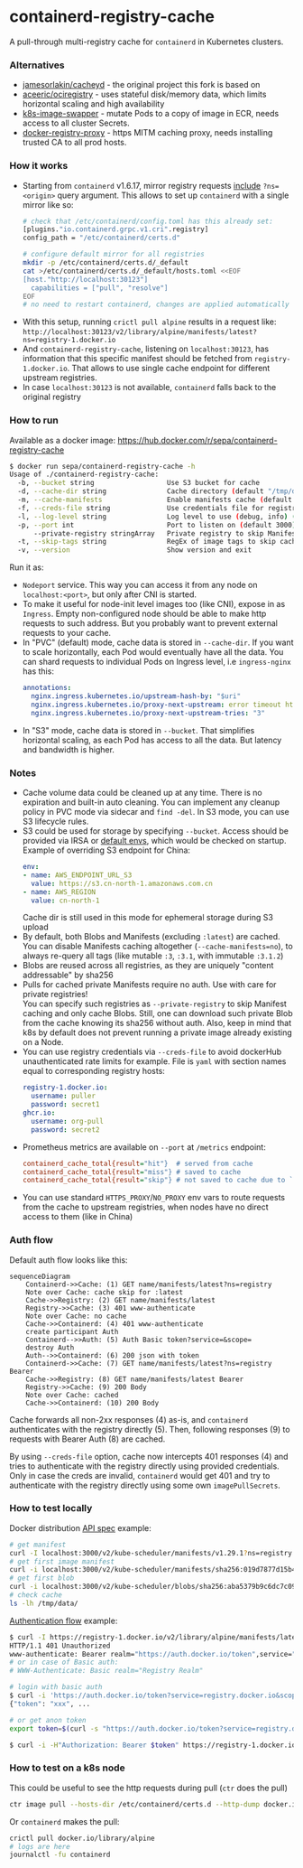 # containerd-registry-cache

A pull-through multi-registry cache for `containerd` in Kubernetes clusters.

### Alternatives
- [jamesorlakin/cacheyd](https://github.com/jamesorlakin/cacheyd) - the original project this fork is based on
- [aceeric/ociregistry](https://github.com/aceeric/ociregistry) - uses stateful disk/memory data, which limits horizontal scaling and high availability
- [k8s-image-swapper](https://github.com/estahn/k8s-image-swapper/) - mutate Pods to a copy of image in ECR, needs access to all cluster Secrets.
- [docker-registry-proxy](https://github.com/rpardini/docker-registry-proxy) - https MITM caching proxy, needs installing trusted CA to all prod hosts.

### How it works
- Starting from `containerd` v1.6.17, mirror registry requests [include](https://github.com/containerd/containerd/blob/v2.1.3/docs/hosts.md#registry-host-namespace) `?ns=<origin>` query argument. This allows to set up `containerd` with a single mirror like so: 
  ```bash
  # check that /etc/containerd/config.toml has this already set:
  [plugins."io.containerd.grpc.v1.cri".registry]
  config_path = "/etc/containerd/certs.d"
  
  # configure default mirror for all registries
  mkdir -p /etc/containerd/certs.d/_default
  cat >/etc/containerd/certs.d/_default/hosts.toml <<EOF
  [host."http://localhost:30123"]
    capabilities = ["pull", "resolve"]
  EOF
  # no need to restart containerd, changes are applied automatically
  ```
- With this setup, running `crictl pull alpine` results in a request like: 
  `http://localhost:30123/v2/library/alpine/manifests/latest?ns=registry-1.docker.io`
- And `containerd-registry-cache`, listening on `localhost:30123`, has information that this specific manifest should be fetched from `registry-1.docker.io`. That allows to use single cache endpoint for different upstream registries.
- In case `localhost:30123` is not available, `containerd` falls back to the original registry

### How to run
Available as a docker image: https://hub.docker.com/r/sepa/containerd-registry-cache
```bash
$ docker run sepa/containerd-registry-cache -h
Usage of ./containerd-registry-cache:
  -b, --bucket string                  Use S3 bucket for cache
  -d, --cache-dir string               Cache directory (default "/tmp/data")
  -m, --cache-manifests                Enable manifests cache (default true)
  -f, --creds-file string              Use credentials file for registry auth
  -l, --log-level string               Log level to use (debug, info) (default "info")
  -p, --port int                       Port to listen on (default 3000)
      --private-registry stringArray   Private registry to skip Manifest caching for (can be specified multiple times)
  -t, --skip-tags string               RegEx of image tags to skip caching (default "latest")
  -v, --version                        Show version and exit
```
Run it as: 
- `Nodeport` service. This way you can access it from any node on `localhost:<port>`, but only after CNI is started. 
- To make it useful for node-init level images too (like CNI), expose in as `Ingress`. Empty non-configured node should be able to make http requests to such address. But you probably want to prevent external requests to your cache.
- In "PVC" (default) mode, cache data is stored in `--cache-dir`. If you want to scale horizontally, each Pod would eventually have all the data. You can shard requests to individual Pods on Ingress level, i.e `ingress-nginx` has this:
  ```yaml
  annotations:
    nginx.ingress.kubernetes.io/upstream-hash-by: "$uri"
    nginx.ingress.kubernetes.io/proxy-next-upstream: error timeout http_500 http_502 http_503 http_504
    nginx.ingress.kubernetes.io/proxy-next-upstream-tries: "3"
  ```
- In "S3" mode, cache data is stored in `--bucket`. That simplifies horizontal scaling, as each Pod has access to all the data. But latency and bandwidth is higher.

### Notes
- Cache volume data could be cleaned up at any time. There is no expiration and built-in auto cleaning. You can implement any cleanup policy in PVC mode via sidecar and `find -del`. In S3 mode, you can use S3 lifecycle rules.
- S3 could be used for storage by specifying `--bucket`. Access should be provided via IRSA or [default envs](https://docs.aws.amazon.com/cli/v1/userguide/cli-configure-envvars.html), which would be checked on startup. Example of overriding S3 endpoint for China:
  ```yaml
  env:
  - name: AWS_ENDPOINT_URL_S3
    value: https://s3.cn-north-1.amazonaws.com.cn
  - name: AWS_REGION
    value: cn-north-1
  ```
  Cache dir is still used in this mode for ephemeral storage during S3 upload
- By default, both Blobs and Manifests (excluding `:latest`) are cached. You can disable Manifests caching altogether (`--cache-manifests=no`), to always re-query all tags (like mutable `:3`, `:3.1`, with immutable `:3.1.2`)
- Blobs are reused across all registries, as they are uniquely "content addressable" by sha256
- Pulls for cached private Manifests require no auth. Use with care for private registries!  
You can specify such registries as `--private-registry` to skip Manifest caching and only cache Blobs. Still, one can download such private Blob from the cache knowing its sha256 without auth. Also, keep in mind that k8s by default does not prevent running a private image already existing on a Node.
- You can use registry credentials via `--creds-file` to avoid dockerHub unauthenticated rate limits for example. File is `yaml` with section names equal to corresponding registry hosts:
  ```yaml
  registry-1.docker.io:
    username: puller
    password: secret1
  ghcr.io:
    username: org-pull
    password: secret2
  ```
- Prometheus metrics are available on `--port` at `/metrics` endpoint:
  ```ini
  containerd_cache_total{result="hit"}  # served from cache 
  containerd_cache_total{result="miss"} # saved to cache
  containerd_cache_total{result="skip"} # not saved to cache due to `--skip-tags` or `--cache-manifests=no`
  ```
- You can use standard `HTTPS_PROXY`/`NO_PROXY` env vars to route requests from the cache to upstream registries, when nodes have no direct access to them (like in China)

### Auth flow
Default auth flow looks like this:
```mermaid
sequenceDiagram
    Containerd->>Cache: (1) GET name/manifests/latest?ns=registry
    Note over Cache: cache skip for :latest
    Cache->>Registry: (2) GET name/manifests/latest
    Registry->>Cache: (3) 401 www-authenticate
    Note over Cache: no cache
    Cache->>Containerd: (4) 401 www-authenticate
    create participant Auth
    Containerd-->>Auth: (5) Auth Basic token?service=&scope=
    destroy Auth
    Auth-->>Containerd: (6) 200 json with token
    Containerd->>Cache: (7) GET name/manifests/latest?ns=registry Bearer
    Cache->>Registry: (8) GET name/manifests/latest Bearer
    Registry->>Cache: (9) 200 Body
    Note over Cache: cached
    Cache->>Containerd: (10) 200 Body
```
Cache forwards all non-2xx responses (4) as-is, and `containerd` authenticates with the registry directly (5). Then, following responses (9) to requests with Bearer Auth (8) are cached.

By using `--creds-file` option, cache now intercepts 401 responses (4) and tries to authenticate with the registry directly using provided credentials. Only in case the creds are invalid, `containerd` would get 401 and try to authenticate with the registry directly using some own `imagePullSecrets`.

### How to test locally
Docker distribution [API spec](https://distribution.github.io/distribution/spec/api/) example:
```bash
# get manifest
curl -I localhost:3000/v2/kube-scheduler/manifests/v1.29.1?ns=registry.k8s.io
# get first image manifest
curl -i localhost:3000/v2/kube-scheduler/manifests/sha256:019d7877d15b45951df939efcb941de9315e8381476814a6b6fdf34fc1bee24c?ns=registry.k8s.io
# get first blob
curl -i localhost:3000/v2/kube-scheduler/blobs/sha256:aba5379b9c6dc7c095628fe6598183d680b134c7f99748649dddf07ff1422846?ns=registry.k8s.io
# check cache
ls -lh /tmp/data/
```

[Authentication flow](https://distribution.github.io/distribution/spec/auth/token/) example:
```bash
$ curl -I https://registry-1.docker.io/v2/library/alpine/manifests/latest
HTTP/1.1 401 Unauthorized
www-authenticate: Bearer realm="https://auth.docker.io/token",service="registry.docker.io",scope="repository:library/alpine:pull"
# or in case of Basic auth:
# WWW-Authenticate: Basic realm="Registry Realm"

# login with basic auth
$ curl -i 'https://auth.docker.io/token?service=registry.docker.io&scope=repository:library/alpine:pull' [-u user:pass]
{"token": "xxx", ...

# or get anon token
export token=$(curl -s "https://auth.docker.io/token?service=registry.docker.io&scope=repository:library/alpine:pull" | jq -r .token)

$ curl -i -H"Authorization: Bearer $token" https://registry-1.docker.io/v2/library/alpine/manifests/latest 
```

### How to test on a k8s node
This could be useful to see the http requests during pull (`ctr` does the pull)
```bash
ctr image pull --hosts-dir /etc/containerd/certs.d --http-dump docker.io/library/hello-world:latest
```
Or `containerd` makes the pull:
```bash
crictl pull docker.io/library/alpine
# logs are here
journalctl -fu containerd
```
